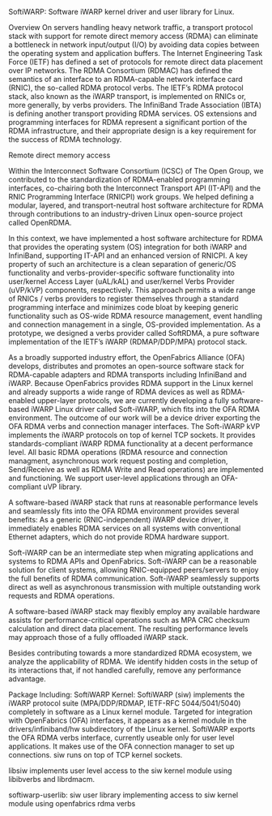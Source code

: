 <p>SoftiWARP: Software iWARP kernel driver and user library for Linux.</p>

<p>Overview
On servers handling heavy network traffic, a transport protocol stack with support for remote direct memory access (RDMA) can eliminate a bottleneck in network input/output (I/O) by avoiding data copies between the operating system and application buffers. The Internet Engineering Task Force (IETF) has defined a set of protocols for remote direct data placement over IP networks. The RDMA Consortium (RDMAC) has defined the semantics of an interface to an RDMA-capable network interface card (RNIC), the so-called RDMA protocol verbs. The IETF’s RDMA protocol stack, also known as the iWARP transport, is implemented on RNICs or, more generally, by verbs providers. The InfiniBand Trade Association (IBTA) is defining another transport providing RDMA services.
OS extensions and programming interfaces for RDMA represent a significant portion of the RDMA infrastructure, and their appropriate design is a key requirement for the success of RDMA technology.</p>

<p>Remote direct memory access</p>

<p>Within the Interconnect Software Consortium (ICSC) of The Open Group, we contributed to the standardization of RDMA-enabled programming interfaces, co-chairing both the Interconnect Transport API (IT-API) and the RNIC Programming Interface (RNICPI) work groups. We helped defining a modular, layered, and transport-neutral host software architecture for RDMA through contributions to an industry-driven Linux open-source project called OpenRDMA.</p>

<p>In this context, we have implemented a host software architecture for RDMA that provides the operating system (OS) integration for both iWARP and InfiniBand, supporting IT-API and an enhanced version of RNICPI. A key property of such an architecture is a clean separation of generic/OS functionality and verbs-provider-specific software functionality into user/kernel Access Layer (uAL/kAL) and user/kernel Verbs Provider (uVP/kVP) components, respectively. This approach permits a wide range of RNICs / verbs providers to register themselves through a standard programming interface and minimizes code bloat by keeping generic functionality such as OS-wide RDMA resource management, event handling and connection management in a single, OS-provided implementation. As a prototype, we designed a verbs provider called SoftRDMA, a pure software implementation of the IETF’s iWARP (RDMAP/DDP/MPA) protocol stack.</p>

<p>As a broadly supported industry effort, the OpenFabrics Alliance (OFA) develops, distributes and promotes an open-source software stack for RDMA-capable adapters and RDMA transports including InfiniBand and iWARP. Because OpenFabrics provides RDMA support in the Linux kernel and already supports a wide range of RDMA devices as well as RDMA-enabled upper-layer protocols, we are currently developing a fully software-based iWARP Linux driver called Soft-iWARP, which fits into the OFA RDMA environment. The outcome of our work will be a device driver exporting the OFA RDMA verbs and connection manager interfaces. The Soft-iWARP kVP implements the iWARP protocols on top of kernel TCP sockets. It provides standards-compliant iWARP RDMA functionality at a decent performance level. All basic RDMA operations (RDMA resource and connection managment, asynchronous work request posting and completion, Send/Receive as well as RDMA Write and Read operations) are implemented and functioning. We support user-level applications through an OFA-compliant uVP library.</p>

<p>A software-based iWARP stack that runs at reasonable performance levels and seamlessly fits into the OFA RDMA environment provides several benefits:
As a generic (RNIC-independent) iWARP device driver, it immediately enables RDMA services on all systems with conventional Ethernet adapters, which do not provide RDMA hardware support.</p>

<p>Soft-iWARP can be an intermediate step when migrating applications and systems to RDMA APIs and OpenFabrics. Soft-iWARP can be a reasonable solution for client systems, allowing RNIC-equipped peers/servers to enjoy the full benefits of RDMA communication.
Soft-iWARP seamlessly supports direct as well as asynchronous transmission with multiple outstanding work requests and RDMA operations.</p>

<p>A software-based iWARP stack may flexibly employ any available hardware assists for performance-critical operations such as MPA CRC checksum calculation and direct data placement. The resulting performance levels may approach those of a fully offloaded iWARP stack.</p>

<p>Besides contributing towards a more standardized RDMA ecosystem, we analyze the applicability of RDMA. We identify hidden costs in the setup of its interactions that, if not handled carefully, remove any performance advantage.</p>

<p>Package Including:
SoftiWARP Kernel:
SoftiWARP (siw) implements the iWARP protocol suite (MPA/DDP/RDMAP,
IETF-RFC 5044/5041/5040) completely in software as a Linux kernel module.
Targeted for integration with OpenFabrics (OFA) interfaces, it appears as
a kernel module in the drivers/infiniband/hw subdirectory of the Linux kernel.
SoftiWARP exports the OFA RDMA verbs interface, currently useable only
for user level applications. It makes use of the OFA connection manager
to set up connections. siw runs on top of TCP kernel sockets.</p>

<p>libsiw implements user level access to the siw kernel module using libibverbs and librdmacm.</p>

<p>softiwarp-userlib:
siw user library implementing access to siw kernel module using openfabrics rdma verbs</p>
